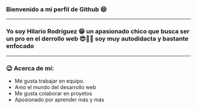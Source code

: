 ### Bienvenido a mi perfil de Github 😄
_____________________________________________________________________________________

### Yo soy Hilario Rodríguez 😁 un apasionado chico que busca ser un pro en el derrollo web 😎👨‍💻 soy muy autodidacta y bastante enfocado
______________________________________________________________________________________


### 😉 Acerca de mí:
- Me gusta trabajar en equipo.
- Amo el mundo del desarrollo web
- Me gusta colaborar en proyetos
- Aposionado por aprender más y más


<!--
**mrdebugcode/mrdebugcode** is a ✨ _special_ ✨ repository because its `README.md` (this file) appears on your GitHub profile.

Here are some ideas to get you started:

- 🔭 I’m currently working on ...
- 🌱 I’m currently learning ...
- 👯 I’m looking to collaborate on ...
- 🤔 I’m looking for help with ...
- 💬 Ask me about ...
- 📫 How to reach me: ...
- 😄 Pronouns: ...
- ⚡ Fun fact: ...
-->

